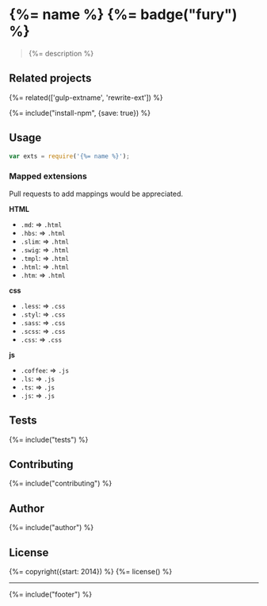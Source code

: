 # {%= name %} {%= badge("fury") %}

> {%= description %}

## Related projects
{%= related(['gulp-extname', 'rewrite-ext']) %}

{%= include("install-npm", {save: true}) %}

## Usage

```js
var exts = require('{%= name %}');
```

### Mapped extensions

Pull requests to add mappings would be appreciated.

**HTML**

- `.md`: => `.html`
- `.hbs`: => `.html`
- `.slim`: => `.html`
- `.swig`: => `.html`
- `.tmpl`: => `.html`
- `.html`: => `.html`
- `.htm`: => `.html`

**css**

- `.less`: => `.css`
- `.styl`: => `.css`
- `.sass`: => `.css`
- `.scss`: => `.css`
- `.css`: => `.css`

**js**

- `.coffee`: => `.js`
- `.ls`: => `.js`
- `.ts`: => `.js`
- `.js`: => `.js`


## Tests
{%= include("tests") %}

## Contributing
{%= include("contributing") %}

## Author
{%= include("author") %}

## License
{%= copyright({start: 2014}) %}
{%= license() %}

***

{%= include("footer") %}